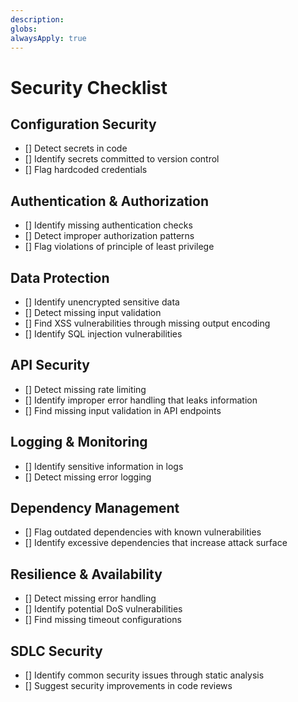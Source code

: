 ```yaml
---
description: 
globs: 
alwaysApply: true
---
```

# Security Checklist

## Configuration Security
- [] Detect secrets in code
- [] Identify secrets committed to version control
- [] Flag hardcoded credentials

## Authentication & Authorization
- [] Identify missing authentication checks
- [] Detect improper authorization patterns
- [] Flag violations of principle of least privilege

## Data Protection
- [] Identify unencrypted sensitive data
- [] Detect missing input validation
- [] Find XSS vulnerabilities through missing output encoding
- [] Identify SQL injection vulnerabilities

## API Security
- [] Detect missing rate limiting
- [] Identify improper error handling that leaks information
- [] Find missing input validation in API endpoints

## Logging & Monitoring
- [] Identify sensitive information in logs
- [] Detect missing error logging

## Dependency Management
- [] Flag outdated dependencies with known vulnerabilities
- [] Identify excessive dependencies that increase attack surface

## Resilience & Availability
- [] Detect missing error handling
- [] Identify potential DoS vulnerabilities
- [] Find missing timeout configurations

## SDLC Security
- [] Identify common security issues through static analysis
- [] Suggest security improvements in code reviews